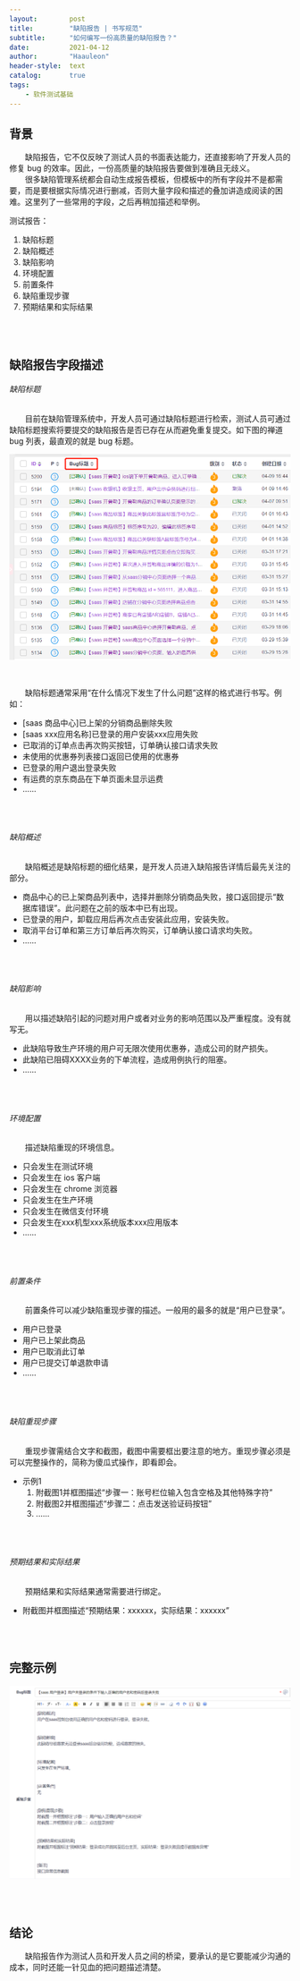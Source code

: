```yaml
---
layout:        post
title:         "缺陷报告 | 书写规范"
subtitle:      "如何编写一份高质量的缺陷报告？"
date:          2021-04-12
author:        "Haauleon"
header-style:  text
catalog:       true
tags:
    - 软件测试基础
---
```


## 背景
&emsp;&emsp;缺陷报告，它不仅反映了测试人员的书面表达能力，还直接影响了开发人员的修复 bug 的效率。因此，一份高质量的缺陷报告要做到准确且无歧义。        
&emsp;&emsp;很多缺陷管理系统都会自动生成报告模板，但模板中的所有字段并不是都需要，而是要根据实际情况进行删减，否则大量字段和描述的叠加讲造成阅读的困难。这里列了一些常用的字段，之后再稍加描述和举例。       

测试报告：
1. 缺陷标题   
2. 缺陷概述    
3. 缺陷影响    
4. 环境配置    
5. 前置条件   
6. 缺陷重现步骤
7. 预期结果和实际结果

<br><br>

## 缺陷报告字段描述      

###### 缺陷标题
&emsp;&emsp;目前在缺陷管理系统中，开发人员可通过缺陷标题进行检索，测试人员可通过缺陷标题搜索将要提交的缺陷报告是否已存在从而避免重复提交。如下图的禅道 bug 列表，最直观的就是 bug 标题。      

![](\img\in-post\post-test-base\2021-04-12-bug-desc-1.png)    

<br>

&emsp;&emsp;缺陷标题通常采用“在什么情况下发生了什么问题”这样的格式进行书写。例如：        
* [saas 商品中心]已上架的分销商品删除失败    
* [saas xxx应用名称]已登录的用户安装xxx应用失败     
* 已取消的订单点击再次购买按钮，订单确认接口请求失败     
* 未使用的优惠券列表接口返回已使用的优惠券      
* 已登录的用户退出登录失败
* 有运费的京东商品在下单页面未显示运费   
* ......

<br><br>

###### 缺陷概述
&emsp;&emsp;缺陷概述是缺陷标题的细化结果，是开发人员进入缺陷报告详情后最先关注的部分。        
* 商品中心的已上架商品列表中，选择并删除分销商品失败，接口返回提示“数据库错误”。此问题在之前的版本中已有出现。      
* 已登录的用户，卸载应用后再次点击安装此应用，安装失败。       
* 取消平台订单和第三方订单后再次购买，订单确认接口请求均失败。         
* ......

<br><br>

###### 缺陷影响
&emsp;&emsp;用以描述缺陷引起的问题对用户或者对业务的影响范围以及严重程度。没有就写无。              
* 此缺陷导致生产环境的用户可无限次使用优惠券，造成公司的财产损失。            
* 此缺陷已阻碍XXXX业务的下单流程，造成用例执行的阻塞。           
* ......

<br><br>

###### 环境配置
&emsp;&emsp;描述缺陷重现的环境信息。      
* 只会发生在测试环境     
* 只会发生在 ios 客户端
* 只会发生在 chrome 浏览器    
* 只会发生在生产环境     
* 只会发生在微信支付环境      
* 只会发生在xxx机型xxx系统版本xxx应用版本
* ......

<br><br>

###### 前置条件
&emsp;&emsp;前置条件可以减少缺陷重现步骤的描述。一般用的最多的就是“用户已登录”。       
* 用户已登录   
* 用户已上架此商品     
* 用户已取消此订单     
* 用户已提交订单退款申请   
* ......

<br><br>

###### 缺陷重现步骤
&emsp;&emsp;重现步骤需结合文字和截图，截图中需要框出要注意的地方。重现步骤必须是可以完整操作的，简称为傻瓜式操作，即看即会。        
* 示例1  
    1. 附截图1并框图描述“步骤一：账号栏位输入包含空格及其他特殊字符”      
    2. 附截图2并框图描述“步骤二：点击发送验证码按钮”         
    3. ......

<br><br>

###### 预期结果和实际结果  
&emsp;&emsp;预期结果和实际结果通常需要进行绑定。        
* 附截图并框图描述“预期结果：xxxxxx，实际结果：xxxxxx”     

<br><br>

## 完整示例
![](\img\in-post\post-test-base\2021-04-12-bug-desc-2.png)       

<br><br>

## 结论
&emsp;&emsp;缺陷报告作为测试人员和开发人员之间的桥梁，要承认的是它要能减少沟通的成本，同时还能一针见血的把问题描述清楚。